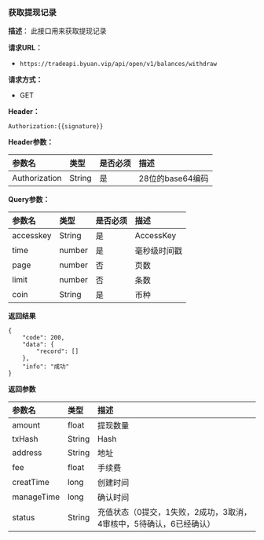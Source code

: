 ### 获取提现记录

**描述**：
此接口用来获取提现记录

**请求URL：** 
- ` https://tradeapi.byuan.vip/api/open/v1/balances/withdraw `

**请求方式：**
- GET

**Header：**

```
Authorization:{{signature}}
```

**Header参数：**

| 参数名          | 类型     | 是否必须 | 描述   |
| :----------- | :----- | :--- | :--- |
| Authorization | String | 是    | 28位的base64编码 |


**Query参数：**

| 参数名          | 类型     | 是否必须 | 描述   |
| :----------- | :----- | :--- | :--- |
| accesskey | String | 是    | AccessKey |
| time | number | 是    | 毫秒级时间戳 |
| page | number | 否    | 页数 |
| limit| number | 否    | 条数 |
| coin | String | 是    | 币种 |


**返回结果**

```
{
	"code": 200,
	"data": {
		"record": []
	},
	"info": "成功"
}
```

**返回参数**

| 参数名          | 类型   | 描述   |
| :----------- |  :--- | :--- |
| amount | float     | 提现数量 |
| txHash | String     | Hash |
| address | String     | 地址 |
| fee | float     | 手续费 |
| creatTime | long     | 创建时间 |
| manageTime | long     | 确认时间 |
| status | String     | 充值状态（0提交，1失败，2成功，3取消，4审核中，5待确认，6已经确认） |
